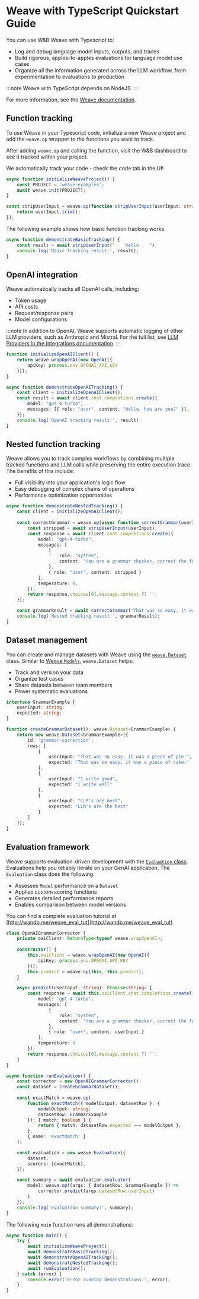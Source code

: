 # Weave with TypeScript Quickstart Guide

You can use W&B Weave with Typescript to:

- Log and debug language model inputs, outputs, and traces
- Build rigorous, apples-to-apples evaluations for language model use cases
- Organize all the information generated across the LLM workflow, from experimentation to evaluations to production

:::note
Weave with TypeScript depends on NodeJS.
:::

For more information, see the [Weave documentation](/). 

## Function tracking

To use Weave in your Typescript code, initialize a new Weave project and add the `weave.op` wrapper to the functions you want to track.

After adding `weave.op` and calling the function, visit the W&B dashboard to see it tracked within your project.

We automatically track your code - check the code tab in the UI!

```typescript
async function initializeWeaveProject() {
    const PROJECT = 'weave-examples';
    await weave.init(PROJECT);
}
```

```typescript
const stripUserInput = weave.op(function stripUserInput(userInput: string): string {
    return userInput.trim();
});
```

The following example shows how basic function tracking works.

```typescript
async function demonstrateBasicTracking() {
    const result = await stripUserInput("    hello    ");
    console.log('Basic tracking result:', result);
}
```

## OpenAI integration

Weave automatically tracks all OpenAI calls, including:

- Token usage
- API costs
- Request/response pairs
- Model configurations

:::note
In addition to OpenAI, Weave supports automatic logging of other LLM providers, such as Anthropic and Mistral. For the full list, see [LLM Providers in the Integrations documentation](../../guides/integrations/index.md#llm-providers).
:::

```typescript
function initializeOpenAIClient() {
    return weave.wrapOpenAI(new OpenAI({
        apiKey: process.env.OPENAI_API_KEY
    }));
}
```

```typescript
async function demonstrateOpenAITracking() {
    const client = initializeOpenAIClient();
    const result = await client.chat.completions.create({
        model: "gpt-4-turbo",
        messages: [{ role: "user", content: "Hello, how are you?" }],
    });
    console.log('OpenAI tracking result:', result);
}
```

## Nested function tracking

Weave allows you to track complex workflows by combining multiple tracked functions
and LLM calls while preserving the entire execution trace. The benefits of this include:

- Full visibility into your application's logic flow
- Easy debugging of complex chains of operations
- Performance optimization opportunities

```typescript
async function demonstrateNestedTracking() {
    const client = initializeOpenAIClient();
    
    const correctGrammar = weave.op(async function correctGrammar(userInput: string): Promise<string> {
        const stripped = await stripUserInput(userInput);
        const response = await client.chat.completions.create({
            model: "gpt-4-turbo",
            messages: [
                {
                    role: "system",
                    content: "You are a grammar checker, correct the following user input."
                },
                { role: "user", content: stripped }
            ],
            temperature: 0,
        });
        return response.choices[0].message.content ?? '';
    });

    const grammarResult = await correctGrammar("That was so easy, it was a piece of pie!");
    console.log('Nested tracking result:', grammarResult);
}
```

## Dataset management

You can create and manage datasets with Weave using the [`weave.Dataset`](../../guides/core-types/datasets.md) class. Similar to [Weave `Models`](../../guides/core-types/models.md), `weave.Dataset` helps:

- Track and version your data
- Organize test cases
- Share datasets between team members
- Power systematic evaluations

```typescript
interface GrammarExample {
    userInput: string;
    expected: string;
}
```

```typescript
function createGrammarDataset(): weave.Dataset<GrammarExample> {
    return new weave.Dataset<GrammarExample>({
        id: 'grammar-correction',
        rows: [
            {
                userInput: "That was so easy, it was a piece of pie!",
                expected: "That was so easy, it was a piece of cake!"
            },
            {
                userInput: "I write good",
                expected: "I write well"
            },
            {
                userInput: "LLM's are best",
                expected: "LLM's are the best"
            }
        ]
    });
}
```

## Evaluation framework

Weave supports evaluation-driven development with the [`Evaluation` class](../../guides/core-types/evaluations.md). Evaluations help you reliably iterate on your GenAI application. The `Evaluation` class does the following:

- Assesses `Model` performance on a `Dataset`
- Applies custom scoring functions
- Generates detailed performance reports
- Enables comparison between model versions

You can find a complete evaluation tutorial at [http://wandb.me/weave_eval_tut](http://wandb.me/weave_eval_tut)

```typescript
class OpenAIGrammarCorrector {
    private oaiClient: ReturnType<typeof weave.wrapOpenAI>;
    
    constructor() {
        this.oaiClient = weave.wrapOpenAI(new OpenAI({
            apiKey: process.env.OPENAI_API_KEY
        }));
        this.predict = weave.op(this, this.predict);
    }

    async predict(userInput: string): Promise<string> {
        const response = await this.oaiClient.chat.completions.create({
            model: 'gpt-4-turbo',
            messages: [
                { 
                    role: "system", 
                    content: "You are a grammar checker, correct the following user input." 
                },
                { role: "user", content: userInput }
            ],
            temperature: 0
        });
        return response.choices[0].message.content ?? '';
    }
}
```

```typescript
async function runEvaluation() {
    const corrector = new OpenAIGrammarCorrector();
    const dataset = createGrammarDataset();
    
    const exactMatch = weave.op(
        function exactMatch({ modelOutput, datasetRow }: { 
            modelOutput: string; 
            datasetRow: GrammarExample 
        }): { match: boolean } {
            return { match: datasetRow.expected === modelOutput };
        },
        { name: 'exactMatch' }
    );

    const evaluation = new weave.Evaluation({
        dataset,
        scorers: [exactMatch],
    });

    const summary = await evaluation.evaluate({
        model: weave.op((args: { datasetRow: GrammarExample }) => 
            corrector.predict(args.datasetRow.userInput)
        )
    });
    console.log('Evaluation summary:', summary);
}
```

The following `main` function runs all demonstrations:

```typescript
async function main() {
    try {
        await initializeWeaveProject();
        await demonstrateBasicTracking();
        await demonstrateOpenAITracking();
        await demonstrateNestedTracking();
        await runEvaluation();
    } catch (error) {
        console.error('Error running demonstrations:', error);
    }
}
```
